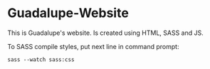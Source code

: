# Guadalupe-Website

This is Guadalupe's website. Is created using HTML, SASS and JS.

To SASS compile styles, put next line in command prompt:

```sass --watch sass:css```